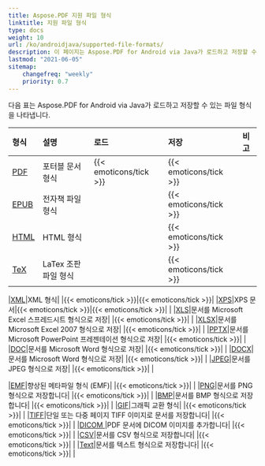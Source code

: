 ```yaml
---
title: Aspose.PDF 지원 파일 형식
linktitle: 지원 파일 형식
type: docs
weight: 10
url: /ko/androidjava/supported-file-formats/
description: 이 페이지는 Aspose.PDF for Android via Java가 로드하고 저장할 수 있는 파일 형식을 보여줍니다.
lastmod: "2021-06-05"
sitemap:
    changefreq: "weekly"
    priority: 0.7
---
```


다음 표는 Aspose.PDF for Android via Java가 로드하고 저장할 수 있는 파일 형식을 나타냅니다.

|**형식**|**설명**|**로드**|**저장**|**비고**|
| :- | :- | :- | :- | :- |
|[PDF](https://docs.fileformat.com/pdf/)|포터블 문서 형식|{{< emoticons/tick >}}|{{< emoticons/tick >}}| |
|[EPUB](https://docs.fileformat.com/ebook/epub/)|전자책 파일 형식| |{{< emoticons/tick >}}| |
|[HTML](https://docs.fileformat.com/web/html/)|HTML 형식| |{{< emoticons/tick >}}| |
|[TeX](https://docs.fileformat.com/page-description-language/tex/)|LaTex 조판 파일 형식| |{{< emoticons/tick >}}| |

|[XML](https://docs.fileformat.com/web/xml/)|XML 형식| |{{< emoticons/tick >}}|{{< emoticons/tick >}}|
|[XPS](https://docs.fileformat.com/page-description-language/xps/)|XPS 문서|{{< emoticons/tick >}}|{{< emoticons/tick >}}| |
|[XLS](https://docs.fileformat.com/spreadsheet/xls/)|문서를 Microsoft Excel 스프레드시트 형식으로 저장| |{{< emoticons/tick >}}| |
|[XLSX](https://docs.fileformat.com/spreadsheet/xlsx/)|문서를 Microsoft Excel 2007 형식으로 저장| |{{< emoticons/tick >}}| |
|[PPTX](https://docs.fileformat.com/presentation/pptx/)|문서를 Microsoft PowerPoint 프레젠테이션 형식으로 저장| |{{< emoticons/tick >}}| |
|[DOC](https://docs.fileformat.com/word-processing/doc/)|문서를 Microsoft Word 형식으로 저장| |{{< emoticons/tick >}}| |
|[DOCX](https://docs.fileformat.com/word-processing/docx/)|문서를 Microsoft Word 형식으로 저장| |{{< emoticons/tick >}}| |
|[JPEG](https://docs.fileformat.com/image/jpeg/)|문서를 JPEG 형식으로 저장| |{{< emoticons/tick >}}| |

|[EMF](https://docs.fileformat.com/image/emf/)|향상된 메타파일 형식 (EMF)| |{{< emoticons/tick >}}| |
|[PNG](https://docs.fileformat.com/image/png/)|문서를 PNG 형식으로 저장합니다| |{{< emoticons/tick >}}| |
|[BMP](https://docs.fileformat.com/image/bmp/)|문서를 BMP 형식으로 저장합니다| |{{< emoticons/tick >}}| |
|[GIF](https://docs.fileformat.com/image/gif/)|그래픽 교환 형식| |{{< emoticons/tick >}}| |
|[TIFF](https://docs.fileformat.com/image/tiff/)|단일 또는 다중 페이지 TIFF 이미지로 문서를 저장합니다| |{{< emoticons/tick >}}| |
|[DICOM ](https://docs.fileformat.com/image/dicom/)|PDF 문서에 DICOM 이미지를 추가합니다| |{{< emoticons/tick >}}| |
|[CSV](https://docs.fileformat.com/spreadsheet/csv/)|문서를 CSV 형식으로 저장합니다| |{{< emoticons/tick >}}| |
|[Text](https://docs.fileformat.com/word-processing/txt/)|문서를 텍스트 형식으로 저장합니다| |{{< emoticons/tick >}}| |